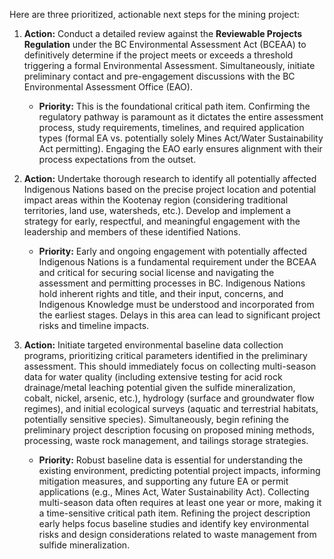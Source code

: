 Here are three prioritized, actionable next steps for the mining project:

1.  **Action:** Conduct a detailed review against the **Reviewable Projects Regulation** under the BC Environmental Assessment Act (BCEAA) to definitively determine if the project meets or exceeds a threshold triggering a formal Environmental Assessment. Simultaneously, initiate preliminary contact and pre-engagement discussions with the BC Environmental Assessment Office (EAO).
    *   **Priority:** This is the foundational critical path item. Confirming the regulatory pathway is paramount as it dictates the entire assessment process, study requirements, timelines, and required application types (formal EA vs. potentially solely Mines Act/Water Sustainability Act permitting). Engaging the EAO early ensures alignment with their process expectations from the outset.

2.  **Action:** Undertake thorough research to identify all potentially affected Indigenous Nations based on the precise project location and potential impact areas within the Kootenay region (considering traditional territories, land use, watersheds, etc.). Develop and implement a strategy for early, respectful, and meaningful engagement with the leadership and members of these identified Nations.
    *   **Priority:** Early and ongoing engagement with potentially affected Indigenous Nations is a fundamental requirement under the BCEAA and critical for securing social license and navigating the assessment and permitting processes in BC. Indigenous Nations hold inherent rights and title, and their input, concerns, and Indigenous Knowledge must be understood and incorporated from the earliest stages. Delays in this area can lead to significant project risks and timeline impacts.

3.  **Action:** Initiate targeted environmental baseline data collection programs, prioritizing critical parameters identified in the preliminary assessment. This should immediately focus on collecting multi-season data for water quality (including extensive testing for acid rock drainage/metal leaching potential given the sulfide mineralization, cobalt, nickel, arsenic, etc.), hydrology (surface and groundwater flow regimes), and initial ecological surveys (aquatic and terrestrial habitats, potentially sensitive species). Simultaneously, begin refining the preliminary project description focusing on proposed mining methods, processing, waste rock management, and tailings storage strategies.
    *   **Priority:** Robust baseline data is essential for understanding the existing environment, predicting potential project impacts, informing mitigation measures, and supporting any future EA or permit applications (e.g., Mines Act, Water Sustainability Act). Collecting multi-season data often requires at least one year or more, making it a time-sensitive critical path item. Refining the project description early helps focus baseline studies and identify key environmental risks and design considerations related to waste management from sulfide mineralization.